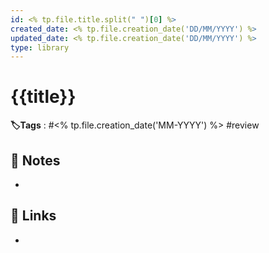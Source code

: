 ```yaml
---
id: <% tp.file.title.split(" ")[0] %>
created_date: <% tp.file.creation_date('DD/MM/YYYY') %>
updated_date: <% tp.file.creation_date('DD/MM/YYYY') %>
type: library
---
```


#  {{title}}
 **🏷️Tags** :  #<% tp.file.creation_date('MM-YYYY') %> #review  
[ ](#anki-card)
## 📝 Notes
- 
## 🔗 Links
- 